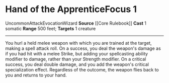 ﻿---
actions: '[one-action]'
area: null
bloodline: null
component:
- Somatic
cost: null
deity: null
domain: null
duration: null
element: null
heighten: null
heighten_level: '1'
id: '530'
lesson: null
level: '1'
mystery: null
name: Hand of the Apprentice
patron_theme: null
range: 500 feet
rarity: Uncommon
requirement: null
saving_throw: null
school: Evocation
source: '[[DATABASE/source/Core Rulebook|Core Rulebook]]'
target: 1 creature
tradition: null
trait:
- '[[DATABASE/trait/Attack|Attack]]'
- '[[DATABASE/trait/Evocation|Evocation]]'
- '[[DATABASE/trait/Uncommon|Uncommon]]'
- '[[DATABASE/trait/Wizard|Wizard]]'
trigger: null
type: Focus

---
# Hand of the Apprentice<span class="item-type">Focus 1</span>

<span class="trait-uncommon item-trait">Uncommon</span><span class="item-trait">Attack</span><span class="item-trait">Evocation</span><span class="item-trait">Wizard</span>
**Source** [[Core Rulebook]] 
**Cast** <span class="action-icon">1</span> somatic
**Range** 500 feet; **Targets** 1 creature

---
You hurl a held melee weapon with which you are trained at the target, making a spell attack roll. On a success, you deal the weapon's damage as if you had hit with a melee Strike, but adding your spellcasting ability modifier to damage, rather than your Strength modifier. On a critical success, you deal double damage, and you add the weapon's critical specialization effect. Regardless of the outcome, the weapon flies back to you and returns to your hand.
